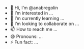 - 👋 Hi, I’m @anabregolin
- 👀 I’m interested in ...
- 🌱 I’m currently learning ...
- 💞️ I’m looking to collaborate on ...
- 📫 How to reach me ...
- 😄 Pronouns: ...
- ⚡ Fun fact: ...

<!---
anabregolin/anabregolin is a ✨ special ✨ repository because its `README.md` (this file) appears on your GitHub profile.
You can click the Preview link to take a look at your changes.
--->

